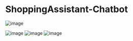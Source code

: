 # ShoppingAssistant-Chatbot

![image](https://github.com/user-attachments/assets/7d18015e-0025-4c74-8faf-f6646a82393f)

![image](https://github.com/user-attachments/assets/638faa07-7708-4549-9745-270ba78bb0f5)
![image](https://github.com/user-attachments/assets/6a5db0f0-1f56-4dce-8881-ad56fa19ad41)
![image](https://github.com/user-attachments/assets/d9f5dc6e-9550-47fe-98c3-a0b454187289)




